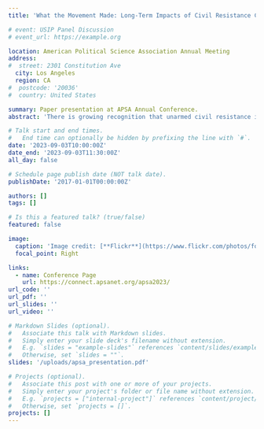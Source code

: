 ```yaml
---
title: 'What the Movement Made: Long-Term Impacts of Civil Resistance Campaigns'

# event: USIP Panel Discussion
# event_url: https://example.org

location: American Political Science Association Annual Meeting
address:
#  street: 2301 Constitution Ave
  city: Los Angeles
  region: CA
#  postcode: '20036'
#  country: United States

summary: Paper presentation at APSA Annual Conference.
abstract: 'There is growing recognition that unarmed civil resistance is a form of political contention with significant political consequences. Yet to date much of the quantitative literature on civil resistance has focused almost exclusively on its immediate outcomes or short-term consequences. What literature has focused on longer-term consequences has looked solely at regime type, showing that civil resistance significantly improves democratic consolidation. There has been little attention to measuring the degree to which civil resistance outcomes endure over the longer term, and in examining outcomes beyond democratic regime type. In this paper, I explore three potential long-term impacts of civil resistance: changes in public health, changes in levels of corruption and good governance, and changes in rates of economic growth. Through a cross-national analysis comparing countries that experienced a major civil resistance campaign with those that did not and controlling for a wide range of alternative explanations, I show that civil resistance has broad and enduring impacts beyond regime type. The findings have critical implications for understanding the foundations for long-term social and political transformation.'

# Talk start and end times.
#   End time can optionally be hidden by prefixing the line with `#`.
date: '2023-09-03T10:00:00Z'
date_end: '2023-09-03T11:30:00Z'
all_day: false

# Schedule page publish date (NOT talk date).
publishDate: '2017-01-01T00:00:00Z'

authors: []
tags: []

# Is this a featured talk? (true/false)
featured: false

image:
  caption: 'Image credit: [**Flickr**](https://www.flickr.com/photos/foreignoffice/16603139947/)'
  focal_point: Right

links:
  - name: Conference Page
    url: https://connect.apsanet.org/apsa2023/
url_code: ''
url_pdf: ''
url_slides: ''
url_video: ''

# Markdown Slides (optional).
#   Associate this talk with Markdown slides.
#   Simply enter your slide deck's filename without extension.
#   E.g. `slides = "example-slides"` references `content/slides/example-slides.md`.
#   Otherwise, set `slides = ""`.
slides: '/uploads/apsa_presentation.pdf'

# Projects (optional).
#   Associate this post with one or more of your projects.
#   Simply enter your project's folder or file name without extension.
#   E.g. `projects = ["internal-project"]` references `content/project/deep-learning/index.md`.
#   Otherwise, set `projects = []`.
projects: []
---
```


